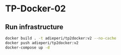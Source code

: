 # TP-Docker-02

## Run infrastructure
```bash
docker build . -t adieperi/tp2docker:v2 --no-cache
docker push adieperi/tp2docker:v2
docker-compose up -d
```
